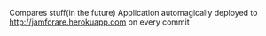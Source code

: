 Compares stuff(in the future)
Application automagically deployed to http://jamforare.herokuapp.com on every commit

